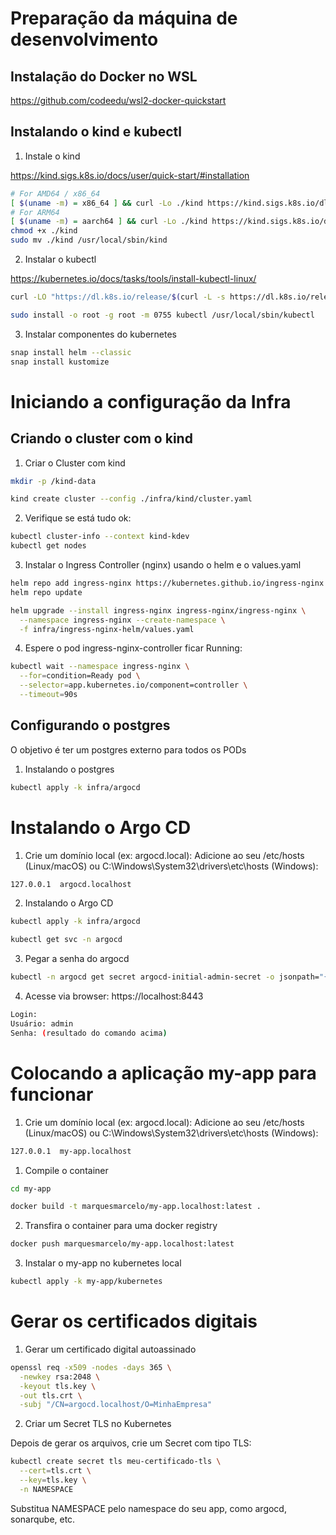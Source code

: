 # Preparação da máquina de desenvolvimento

## Instalação do Docker no WSL

https://github.com/codeedu/wsl2-docker-quickstart

## Instalando o kind e kubectl

1. Instale o kind

https://kind.sigs.k8s.io/docs/user/quick-start/#installation


```bash
# For AMD64 / x86_64
[ $(uname -m) = x86_64 ] && curl -Lo ./kind https://kind.sigs.k8s.io/dl/v0.27.0/kind-linux-amd64
# For ARM64
[ $(uname -m) = aarch64 ] && curl -Lo ./kind https://kind.sigs.k8s.io/dl/v0.27.0/kind-linux-arm64
chmod +x ./kind
sudo mv ./kind /usr/local/sbin/kind
```
2. Instalar o kubectl

https://kubernetes.io/docs/tasks/tools/install-kubectl-linux/

```bash
curl -LO "https://dl.k8s.io/release/$(curl -L -s https://dl.k8s.io/release/stable.txt)/bin/linux/amd64/kubectl"

sudo install -o root -g root -m 0755 kubectl /usr/local/sbin/kubectl
```

3. Instalar componentes do kubernetes
```bash
snap install helm --classic
snap install kustomize
```

# Iniciando a configuração da Infra

## Criando o cluster com o kind

1. Criar o Cluster com kind

```bash
mkdir -p /kind-data

kind create cluster --config ./infra/kind/cluster.yaml
```

2. Verifique se está tudo ok:

```bash
kubectl cluster-info --context kind-kdev
kubectl get nodes
```

3. Instalar o Ingress Controller (nginx) usando o helm e o values.yaml

```bash
helm repo add ingress-nginx https://kubernetes.github.io/ingress-nginx
helm repo update

helm upgrade --install ingress-nginx ingress-nginx/ingress-nginx \
  --namespace ingress-nginx --create-namespace \
  -f infra/ingress-nginx-helm/values.yaml
```

4. Espere o pod ingress-nginx-controller ficar Running:

```bash
kubectl wait --namespace ingress-nginx \
  --for=condition=Ready pod \
  --selector=app.kubernetes.io/component=controller \
  --timeout=90s
```

## Configurando o postgres

O objetivo é ter um postgres externo para todos os PODs

1. Instalando o postgres

```bash
kubectl apply -k infra/argocd
```

# Instalando o Argo CD

1. Crie um domínio local (ex: argocd.local): Adicione ao seu /etc/hosts (Linux/macOS) ou C:\Windows\System32\drivers\etc\hosts (Windows):

```bash
127.0.0.1  argocd.localhost
```

2. Instalando o Argo CD

```bash
kubectl apply -k infra/argocd

kubectl get svc -n argocd
```

3. Pegar a senha do argocd
```bash
kubectl -n argocd get secret argocd-initial-admin-secret -o jsonpath="{.data.password}" | base64 -d
```

4. Acesse via browser: https://localhost:8443

```bash
Login:
Usuário: admin
Senha: (resultado do comando acima)
```

# Colocando a aplicação my-app para funcionar

1. Crie um domínio local (ex: argocd.local): Adicione ao seu /etc/hosts (Linux/macOS) ou C:\Windows\System32\drivers\etc\hosts (Windows):

```bash
127.0.0.1  my-app.localhost
```

1. Compile o container

```bash
cd my-app

docker build -t marquesmarcelo/my-app.localhost:latest .
```

2. Transfira o container para uma docker registry

```bash
docker push marquesmarcelo/my-app.localhost:latest
```

3. Instalar o my-app no kubernetes local

```bash
kubectl apply -k my-app/kubernetes
```

# Gerar os certificados digitais

1. Gerar um certificado digital autoassinado

```bash
openssl req -x509 -nodes -days 365 \
  -newkey rsa:2048 \
  -keyout tls.key \
  -out tls.crt \
  -subj "/CN=argocd.localhost/O=MinhaEmpresa"
```

2. Criar um Secret TLS no Kubernetes

Depois de gerar os arquivos, crie um Secret com tipo TLS:

```bash
kubectl create secret tls meu-certificado-tls \
  --cert=tls.crt \
  --key=tls.key \
  -n NAMESPACE
```

Substitua NAMESPACE pelo namespace do seu app, como argocd, sonarqube, etc.